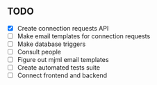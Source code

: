## TODO ##
- [x] Create connection requests API
- [ ] Make email templates for connection requests
- [ ] Make database triggers
- [ ] Consult people
- [ ] Figure out mjml email templates
- [ ] Create automated tests suite
- [ ] Connect frontend and backend